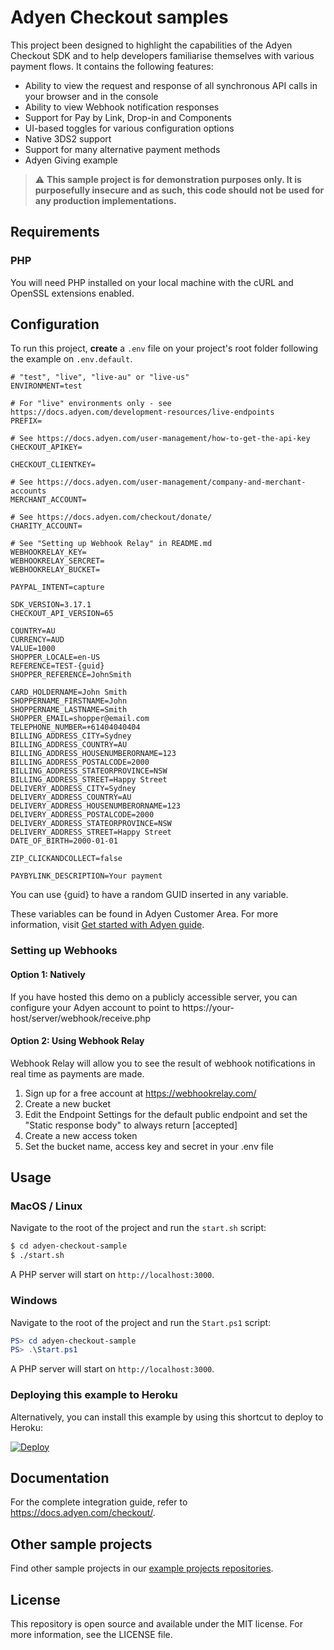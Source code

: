 # Adyen Checkout samples

This project been designed to highlight the capabilities of the Adyen Checkout
SDK and to help developers familiarise themselves with various payment flows. It
contains the following features:

- Ability to view the request and response of all synchronous API calls in your
  browser and in the console
- Ability to view Webhook notification responses
- Support for Pay by Link, Drop-in and Components
- UI-based toggles for various configuration options
- Native 3DS2 support
- Support for many alternative payment methods
- Adyen Giving example

> ⚠️ **This sample project is for demonstration purposes only. It is
> purposefully insecure and as such, this code should not be used for any
> production implementations.**

## Requirements

### PHP

You will need PHP installed on your local machine with the cURL and OpenSSL
extensions enabled.

## Configuration

To run this project, **create** a `.env` file on your project's root folder
following the example on `.env.default`.

```
# "test", "live", "live-au" or "live-us"
ENVIRONMENT=test

# For "live" environments only - see https://docs.adyen.com/development-resources/live-endpoints
PREFIX=

# See https://docs.adyen.com/user-management/how-to-get-the-api-key
CHECKOUT_APIKEY=

CHECKOUT_CLIENTKEY=

# See https://docs.adyen.com/user-management/company-and-merchant-accounts
MERCHANT_ACCOUNT=

# See https://docs.adyen.com/checkout/donate/
CHARITY_ACCOUNT=

# See "Setting up Webhook Relay" in README.md
WEBHOOKRELAY_KEY=
WEBHOOKRELAY_SERCRET=
WEBHOOKRELAY_BUCKET=

PAYPAL_INTENT=capture

SDK_VERSION=3.17.1
CHECKOUT_API_VERSION=65

COUNTRY=AU
CURRENCY=AUD
VALUE=1000
SHOPPER_LOCALE=en-US
REFERENCE=TEST-{guid}
SHOPPER_REFERENCE=JohnSmith

CARD_HOLDERNAME=John Smith
SHOPPERNAME_FIRSTNAME=John
SHOPPERNAME_LASTNAME=Smith
SHOPPER_EMAIL=shopper@email.com
TELEPHONE_NUMBER=+61404040404
BILLING_ADDRESS_CITY=Sydney
BILLING_ADDRESS_COUNTRY=AU
BILLING_ADDRESS_HOUSENUMBERORNAME=123
BILLING_ADDRESS_POSTALCODE=2000
BILLING_ADDRESS_STATEORPROVINCE=NSW
BILLING_ADDRESS_STREET=Happy Street
DELIVERY_ADDRESS_CITY=Sydney
DELIVERY_ADDRESS_COUNTRY=AU
DELIVERY_ADDRESS_HOUSENUMBERORNAME=123
DELIVERY_ADDRESS_POSTALCODE=2000
DELIVERY_ADDRESS_STATEORPROVINCE=NSW
DELIVERY_ADDRESS_STREET=Happy Street
DATE_OF_BIRTH=2000-01-01

ZIP_CLICKANDCOLLECT=false

PAYBYLINK_DESCRIPTION=Your payment
```

You can use {guid} to have a random GUID inserted in any variable.

These variables can be found in Adyen Customer Area. For more information, visit
[Get started with Adyen guide](https://docs.adyen.com/payments-essentials/get-started-with-adyen).

### Setting up Webhooks

#### Option 1: Natively

If you have hosted this demo on a publicly accessible server, you can configure
your Adyen account to point to https://your-host/server/webhook/receive.php

#### Option 2: Using Webhook Relay

Webhook Relay will allow you to see the result of webhook notifications in
real time as payments are made.

1. Sign up for a free account at https://webhookrelay.com/
2. Create a new bucket
3. Edit the Endpoint Settings for the default public endpoint and set the
   "Static response body" to always return [accepted]
4. Create a new access token
5. Set the bucket name, access key and secret in your .env file

## Usage

### MacOS / Linux

Navigate to the root of the project and run the `start.sh` script:

```sh
$ cd adyen-checkout-sample
$ ./start.sh
```

A PHP server will start on `http://localhost:3000`.

### Windows

Navigate to the root of the project and run the `Start.ps1` script:

```powershell
PS> cd adyen-checkout-sample
PS> .\Start.ps1
```

A PHP server will start on `http://localhost:3000`.

### Deploying this example to Heroku

Alternatively, you can install this example by using this shortcut to deploy to Heroku:

[![Deploy](https://www.herokucdn.com/deploy/button.svg)](https://heroku.com/deploy?template=https://github.com/astiskala/adyen-checkout-sample)

## Documentation

For the complete integration guide, refer to https://docs.adyen.com/checkout/.

## Other sample projects

Find other sample projects in our [example projects repositories](https://github.com/adyen-examples).

## License

This repository is open source and available under the MIT license. For more
information, see the LICENSE file.
